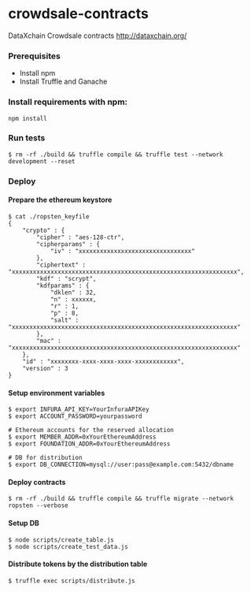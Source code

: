 # crowdsale-contracts
DataXchain Crowdsale contracts http://dataxchain.org/

### Prerequisites
- Install npm
- Install Truffle and Ganache

### Install requirements with npm:
```$bash
npm install
```

### Run tests
```$bash
$ rm -rf ./build && truffle compile && truffle test --network development --reset
```

### Deploy
#### Prepare the ethereum keystore
```$json
$ cat ./ropsten_keyfile
{
    "crypto" : {
        "cipher" : "aes-128-ctr",
        "cipherparams" : {
            "iv" : "xxxxxxxxxxxxxxxxxxxxxxxxxxxxxxxx"
        },
        "ciphertext" : "xxxxxxxxxxxxxxxxxxxxxxxxxxxxxxxxxxxxxxxxxxxxxxxxxxxxxxxxxxxxxxxx",
        "kdf" : "scrypt",
        "kdfparams" : {
            "dklen" : 32,
            "n" : xxxxxx,
            "r" : 1,
            "p" : 8,
            "salt" : "xxxxxxxxxxxxxxxxxxxxxxxxxxxxxxxxxxxxxxxxxxxxxxxxxxxxxxxxxxxxxxxx"
        },
        "mac" : "xxxxxxxxxxxxxxxxxxxxxxxxxxxxxxxxxxxxxxxxxxxxxxxxxxxxxxxxxxxxxxxx"
    },
    "id" : "xxxxxxxx-xxxx-xxxx-xxxx-xxxxxxxxxxxx",
    "version" : 3
}
```
#### Setup environment variables
```$bash
$ export INFURA_API_KEY=YourInfuraAPIKey
$ export ACCOUNT_PASSWORD=yourpassword

# Ethereum accounts for the reserved allocation
$ export MEMBER_ADDR=0xYourEthereumAddress
$ export FOUNDATION_ADDR=0xYourEthereumAddress

# DB for distribution
$ export DB_CONNECTION=mysql://user:pass@example.com:5432/dbname
```
#### Deploy contracts
```$bash
$ rm -rf ./build && truffle compile && truffle migrate --network ropsten --verbose
```
#### Setup DB
```$bash
$ node scripts/create_table.js
$ node scripts/create_test_data.js
```
#### Distribute tokens by the distribution table
```$bash
$ truffle exec scripts/distribute.js
```
